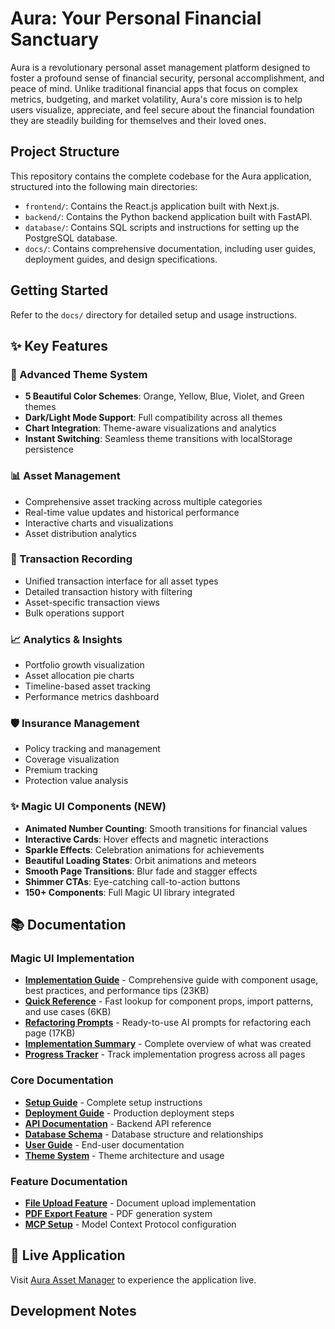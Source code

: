# Aura: Your Personal Financial Sanctuary

Aura is a revolutionary personal asset management platform designed to foster a profound sense of financial security, personal accomplishment, and peace of mind. Unlike traditional financial apps that focus on complex metrics, budgeting, and market volatility, Aura's core mission is to help users visualize, appreciate, and feel secure about the financial foundation they are steadily building for themselves and their loved ones.

## Project Structure

This repository contains the complete codebase for the Aura application, structured into the following main directories:

- `frontend/`: Contains the React.js application built with Next.js.
- `backend/`: Contains the Python backend application built with FastAPI.
- `database/`: Contains SQL scripts and instructions for setting up the PostgreSQL database.
- `docs/`: Contains comprehensive documentation, including user guides, deployment guides, and design specifications.

## Getting Started

Refer to the `docs/` directory for detailed setup and usage instructions.

## ✨ Key Features

### 🎨 Advanced Theme System
- **5 Beautiful Color Schemes**: Orange, Yellow, Blue, Violet, and Green themes
- **Dark/Light Mode Support**: Full compatibility across all themes
- **Chart Integration**: Theme-aware visualizations and analytics
- **Instant Switching**: Seamless theme transitions with localStorage persistence

### 📊 Asset Management
- Comprehensive asset tracking across multiple categories
- Real-time value updates and historical performance
- Interactive charts and visualizations
- Asset distribution analytics

### 💼 Transaction Recording
- Unified transaction interface for all asset types
- Detailed transaction history with filtering
- Asset-specific transaction views
- Bulk operations support

### 📈 Analytics & Insights
- Portfolio growth visualization
- Asset allocation pie charts
- Timeline-based asset tracking
- Performance metrics dashboard

### 🛡️ Insurance Management
- Policy tracking and management
- Coverage visualization
- Premium tracking
- Protection value analysis

### ✨ Magic UI Components (NEW)
- **Animated Number Counting**: Smooth transitions for financial values
- **Interactive Cards**: Hover effects and magnetic interactions
- **Sparkle Effects**: Celebration animations for achievements
- **Beautiful Loading States**: Orbit animations and meteors
- **Smooth Page Transitions**: Blur fade and stagger effects
- **Shimmer CTAs**: Eye-catching call-to-action buttons
- **150+ Components**: Full Magic UI library integrated

## 📚 Documentation

### Magic UI Implementation
- **[Implementation Guide](MAGIC_UI_IMPLEMENTATION_GUIDE.md)** - Comprehensive guide with component usage, best practices, and performance tips (23KB)
- **[Quick Reference](MAGIC_UI_QUICK_REFERENCE.md)** - Fast lookup for component props, import patterns, and use cases (6KB)
- **[Refactoring Prompts](MAGIC_UI_REFACTORING_PROMPTS.md)** - Ready-to-use AI prompts for refactoring each page (17KB)
- **[Implementation Summary](MAGIC_UI_IMPLEMENTATION_SUMMARY.md)** - Complete overview of what was created
- **[Progress Tracker](MAGIC_UI_PROGRESS_TRACKER.md)** - Track implementation progress across all pages

### Core Documentation
- **[Setup Guide](SETUP_GUIDE.md)** - Complete setup instructions
- **[Deployment Guide](DEPLOYMENT_GUIDE.md)** - Production deployment steps
- **[API Documentation](API_DOCUMENTATION.md)** - Backend API reference
- **[Database Schema](DATABASE_SCHEMA.md)** - Database structure and relationships
- **[User Guide](USER_GUIDE.md)** - End-user documentation
- **[Theme System](THEME_SYSTEM_IMPLEMENTATION.md)** - Theme architecture and usage

### Feature Documentation
- **[File Upload Feature](FILE_UPLOAD_FEATURE.md)** - Document upload implementation
- **[PDF Export Feature](PDF_EXPORT_FEATURE.md)** - PDF generation system
- **[MCP Setup](MCP_SETUP_COMPLETE.md)** - Model Context Protocol configuration

## 🚀 Live Application

Visit [Aura Asset Manager](https://aura-asset-manager.vercel.app/) to experience the application live.

## Development Notes

<!-- Updated to force Vercel redeployment after git reset -->

